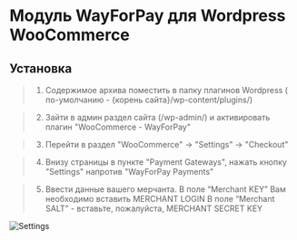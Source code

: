 Модуль WayForPay для Wordpress WooCommerce 
=======

Установка
----
>1. Содержимое архива поместить в папку плагинов  Wordpress ( по-умолчанию - {корень сайта}/wp-content/plugins/)

>2. Зайти в админ раздел сайта  (/wp-admin/) и активировать плагин "WooCommerce - WayForPay"

>3. Перейти в раздел "WooCommerce" -> "Settings" -> "Checkout" 

>4. Внизу страницы в пункте "Payment Gateways", нажать кнопку "Settings" напротив "WayForPay Payments"

>5. Ввести данные вашего мерчанта.
В поле “Merchant KEY” Вам необходимо вставить MERCHANT LOGIN
В поле “Merchant SALT” - вставьте, пожалуйста, MERCHANT SECRET KEY

![Settings](https://github.com/wayforpay/Word-Press-Woocommerce/blob/master/settings.png)

